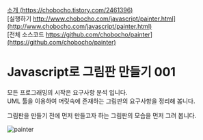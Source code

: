 [소개 (https://chobocho.tistory.com/2461396)](https://chobocho.tistory.com/2461396)  
[실행하기 http://www.chobocho.com/javascript/painter.html](http://www.chobocho.com/javascript/painter.html)  
[전체 소스코드 https://github.com/chobocho/painter](https://github.com/chobocho/painter)  

# Javascript로 그림판 만들기 001

모든 프로그래밍의 시작은 요구사항 분석 입니다.  
UML 툴을 이용하여 머릿속에 존재하는 그림판의 요구사항을 정리해 봅니다.  

그림판을 만들기 전에 먼저 만들고자 하는 그림판의 모습을 먼저 그려 봅니다.  

![painter](https://github.com/chobocho/painter/blob/master/doc/tutorial/001/001_01.png)